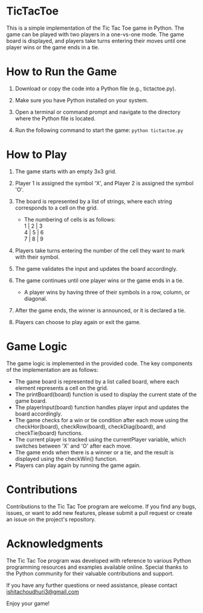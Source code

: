 # TicTacToe
This is a simple implementation of the Tic Tac Toe game in Python. The game can be played with two players in a one-vs-one mode. The game board is displayed, and players take turns entering their moves until one player wins or the game ends in a tie.

# How to Run the Game
  1. Download or copy the code into a Python file (e.g., tictactoe.py).

  2. Make sure you have Python installed on your system.

  3. Open a terminal or command prompt and navigate to the directory where the Python file is located.

  4. Run the following command to start the game:
        `python tictactoe.py`
        
# How to Play
  1. The game starts with an empty 3x3 grid.

  2. Player 1 is assigned the symbol 'X', and Player 2 is assigned the symbol 'O'.

  3. The board is represented by a list of strings, where each string corresponds to a cell on the grid.

      - The numbering of cells is as follows:<br>
          1 | 2 | 3<br>
          4 | 5 | 6<br>
          7 | 8 | 9<br>
       
   4. Players take turns entering the number of the cell they want to mark with their symbol.

   5. The game validates the input and updates the board accordingly.

   6. The game continues until one player wins or the game ends in a tie.

         - A player wins by having three of their symbols in a row, column, or diagonal.
    
   7. After the game ends, the winner is announced, or it is declared a tie.

   8. Players can choose to play again or exit the game.


  # Game Logic
  The game logic is implemented in the provided code. The key components of the implementation are as follows:

  - The game board is represented by a list called board, where each element represents a cell on the grid.<br>
  - The printBoard(board) function is used to display the current state of the game board.<br>
  - The playerInput(board) function handles player input and updates the board accordingly.<br>
  - The game checks for a win or tie condition after each move using the checkHor(board), checkRow(board), checkDiag(board), and checkTie(board) functions.<br>
  - The current player is tracked using the currentPlayer variable, which switches between 'X' and 'O' after each move.<br>
  - The game ends when there is a winner or a tie, and the result is displayed using the checkWin() function.<br>
  - Players can play again by running the game again.

# Contributions
Contributions to the Tic Tac Toe program are welcome. If you find any bugs, issues, or want to add new features, please submit a pull request or create an issue on the project's repository.

# Acknowledgments
The Tic Tac Toe program was developed with reference to various Python programming resources and examples available online. Special thanks to the Python community for their valuable contributions and support.

If you have any further questions or need assistance, please contact ishitachoudhuri3@gmail.com

Enjoy your game!
